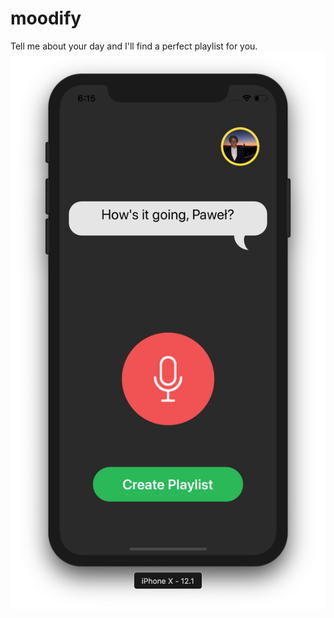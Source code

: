 # moodify
Tell me about your day and I'll find a perfect playlist for you.
![alt text](https://github.com/psendyk/moodify/blob/master/mainVC.png)
